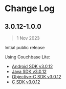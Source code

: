 # Change Log

## 3.0.12-1.0.0
> 1 Nov 2023

Initial public release

Using Couchbase Lite:

* [Android SDK v3.0.12](https://docs.couchbase.com/couchbase-lite/3.0/android/releasenotes.html#maint-3-0-12)
* [Java SDK v3.0.12](https://docs.couchbase.com/couchbase-lite/3.0/java/releasenotes.html#maint-3-0-12)
* [Objective-C SDK v3.0.12](https://docs.couchbase.com/couchbase-lite/3.0/objc/releasenotes.html#maint-3-0-12)
* [C SDK v3.0.12](https://docs.couchbase.com/couchbase-lite/3.0/c/releasenotes.html#maint-3-0-12)
